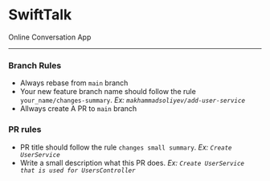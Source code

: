 # SwiftTalk
  Online Conversation App
  
***
### Branch Rules
- Always rebase from `main` branch
- Your new feature branch name should follow the rule `your_name/changes-summary`. *Ex: `makhammadsoliyev/add-user-service`*
- Allways create A PR to `main` branch

### PR rules
- PR title should follow the rule `changes small summary`. *Ex: `Create UserService`*
- Write a small description what this PR does. *Ex: `Create UserService that is used for UsersController`*

